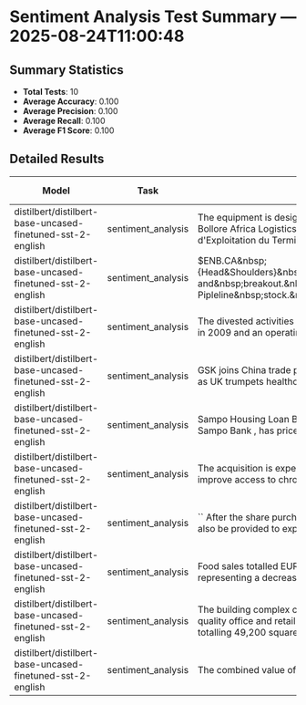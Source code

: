 # Sentiment Analysis Test Summary — 2025-08-24T11:00:48
## Summary Statistics
- **Total Tests**: 10
- **Average Accuracy**: 0.100
- **Average Precision**: 0.100
- **Average Recall**: 0.100
- **Average F1 Score**: 0.100

## Detailed Results
| Model | Task | Input | Expected | Output | Accuracy | Precision | Recall | F1 Score |
|---|---|---|---|---|---|---|---|---|
| distilbert/distilbert-base-uncased-finetuned-sst-2-english | sentiment_analysis | The&nbsp;equipment&nbsp;is&nbsp;designated&nbsp;to​Bollore&nbsp;Africa&nbsp;Logistics&nbsp;terminal&nbsp;Societe​d'Exploitation&nbsp;du&nbsp;Terminal&nbsp;… | neutral | negative | 0.000 | 0.000 | 0.000 | 0.000 |
| distilbert/distilbert-base-uncased-finetuned-sst-2-english | sentiment_analysis | $ENB.CA&nbsp;{Head&Shoulders}&nbsp;bullish&nbsp;reversal&nbsp;setup​and&nbsp;breakout.&nbsp;Oil&nbsp;and&nbsp;Gas​Pipleline&nbsp;stock.&nbsp;$USO | positive | negative | 0.000 | 0.000 | 0.000 | 0.000 |
| distilbert/distilbert-base-uncased-finetuned-sst-2-english | sentiment_analysis | The&nbsp;divested&nbsp;activities&nbsp;had&nbsp;net​sales&nbsp;of&nbsp;EUR&nbsp;145.1&nbsp;million​in&nbsp;2009&nbsp;and&nbsp;an&nbsp;operating​profit&nbsp;of&nbsp;EUR&nbsp;8.… | neutral | negative | 0.000 | 0.000 | 0.000 | 0.000 |
| distilbert/distilbert-base-uncased-finetuned-sst-2-english | sentiment_analysis | GSK&nbsp;joins&nbsp;China&nbsp;trade&nbsp;push​as&nbsp;UK&nbsp;trumpets&nbsp;healthcare&nbsp;deals | positive | negative | 0.000 | 0.000 | 0.000 | 0.000 |
| distilbert/distilbert-base-uncased-finetuned-sst-2-english | sentiment_analysis | Sampo&nbsp;Housing&nbsp;Loan&nbsp;Bank&nbsp;,​a&nbsp;unit&nbsp;of&nbsp;Finland&nbsp;'s​Sampo&nbsp;Bank&nbsp;,&nbsp;has&nbsp;priced​its&nbsp;EUR1bn&nbsp;(&nbsp;USD1&nbsp;.3​bn&nbsp;)&nbsp;bon… | neutral | negative | 0.000 | 0.000 | 0.000 | 0.000 |
| distilbert/distilbert-base-uncased-finetuned-sst-2-english | sentiment_analysis | The&nbsp;acquisition&nbsp;is&nbsp;expected&nbsp;to​improve&nbsp;access&nbsp;to&nbsp;chrome&nbsp;ore​resources&nbsp;in&nbsp;Turkey&nbsp;. | positive | negative | 0.000 | 0.000 | 0.000 | 0.000 |
| distilbert/distilbert-base-uncased-finetuned-sst-2-english | sentiment_analysis | ``&nbsp;After&nbsp;the&nbsp;share&nbsp;purchase​is&nbsp;completed&nbsp;,&nbsp;financing&nbsp;will​also&nbsp;be&nbsp;provided&nbsp;to&nbsp;expand​Latvia&nbsp;'s&nbsp;broad… | positive | positive | 1.000 | 1.000 | 1.000 | 1.000 |
| distilbert/distilbert-base-uncased-finetuned-sst-2-english | sentiment_analysis | Food&nbsp;sales&nbsp;totalled&nbsp;EUR&nbsp;323.5​mn&nbsp;in&nbsp;October&nbsp;2009&nbsp;,​representing&nbsp;a&nbsp;decrease&nbsp;of&nbsp;5.5​%&nbsp;from&nbsp;October&nbsp;200… | neutral | negative | 0.000 | 0.000 | 0.000 | 0.000 |
| distilbert/distilbert-base-uncased-finetuned-sst-2-english | sentiment_analysis | The&nbsp;building&nbsp;complex&nbsp;consists&nbsp;of​high-quality&nbsp;office&nbsp;and&nbsp;retail&nbsp;space​totalling&nbsp;49,200&nbsp;square&nbsp;metres… | neutral | positive | 0.000 | 0.000 | 0.000 | 0.000 |
| distilbert/distilbert-base-uncased-finetuned-sst-2-english | sentiment_analysis | The&nbsp;combined&nbsp;value&nbsp;of&nbsp;the​orders&nbsp;is&nbsp;EUR&nbsp;45mn&nbsp;. | neutral | negative | 0.000 | 0.000 | 0.000 | 0.000 |
